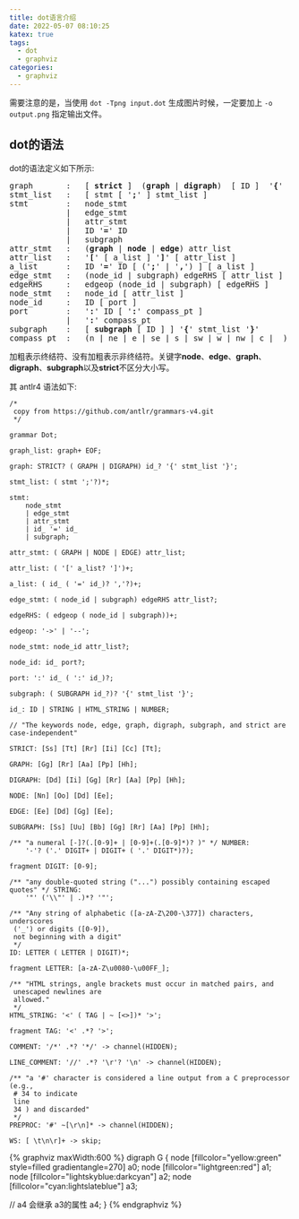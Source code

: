 ```yaml
---
title: dot语言介绍
date: 2022-05-07 08:10:25
katex: true
tags:
  - dot
  - graphviz
categories:
  - graphviz
---
```

需要注意的是，当使用 `dot -Tpng input.dot` 生成图片时候，一定要加上 `-o output.png` 指定输出文件。
## dot的语法
dot的语法定义如下所示:
<pre>
graph	    :	[ <b>strict</b> ]  (<b>graph</b> | <b>digraph</b>)  [ ID ]  '<b>{</b>'  stmt_list  '<b>}</b>'  
stmt_list   :	[ stmt [ '<b>;</b>' ] stmt_list ]
stmt	    :	node_stmt
            |	edge_stmt
            |  	attr_stmt
            |	ID '<b>=</b>' ID
            |	subgraph
attr_stmt   :	(<b>graph</b> | <b>node</b> | <b>edge</b>) attr_list
attr_list   :	'<b>[</b>' [ a_list ] '<b>]</b>' [ attr_list ]
a_list	    :	ID '<b>=</b>' ID [ ('<b>;</b>' | '<b>,</b>') ] [ a_list ]
edge_stmt   :	(node_id | subgraph) edgeRHS [ attr_list ]
edgeRHS     :	edgeop (node_id | subgraph) [ edgeRHS ]
node_stmt   :	node_id [ attr_list ]
node_id     :	ID [ port ]
port        :	'<b>:</b>' ID [ '<b>:</b>' compass_pt ]
            |	'<b>:</b>' compass_pt
subgraph    :	[ <b>subgraph</b> [ ID ] ] '<b>{</b>' stmt_list '<b>}</b>'
compass_pt  :	(n | ne | e | se | s | sw | w | nw | c | _)
</pre>
加粗表示终结符、没有加粗表示非终结符。关键字**node**、**edge**、**graph**、**digraph**、**subgraph**以及**strict**不区分大小写。

其 antlr4 语法如下:

```antlr4
/*
 copy from https://github.com/antlr/grammars-v4.git
 */

grammar Dot;

graph_list: graph+ EOF;

graph: STRICT? ( GRAPH | DIGRAPH) id_? '{' stmt_list '}';

stmt_list: ( stmt ';'?)*;

stmt:
	node_stmt
	| edge_stmt
	| attr_stmt
	| id_ '=' id_
	| subgraph;

attr_stmt: ( GRAPH | NODE | EDGE) attr_list;

attr_list: ( '[' a_list? ']')+;

a_list: ( id_ ( '=' id_)? ','?)+;

edge_stmt: ( node_id | subgraph) edgeRHS attr_list?;

edgeRHS: ( edgeop ( node_id | subgraph))+;

edgeop: '->' | '--';

node_stmt: node_id attr_list?;

node_id: id_ port?;

port: ':' id_ ( ':' id_)?;

subgraph: ( SUBGRAPH id_?)? '{' stmt_list '}';

id_: ID | STRING | HTML_STRING | NUMBER;

// "The keywords node, edge, graph, digraph, subgraph, and strict are case-independent"

STRICT: [Ss] [Tt] [Rr] [Ii] [Cc] [Tt];

GRAPH: [Gg] [Rr] [Aa] [Pp] [Hh];

DIGRAPH: [Dd] [Ii] [Gg] [Rr] [Aa] [Pp] [Hh];

NODE: [Nn] [Oo] [Dd] [Ee];

EDGE: [Ee] [Dd] [Gg] [Ee];

SUBGRAPH: [Ss] [Uu] [Bb] [Gg] [Rr] [Aa] [Pp] [Hh];

/** "a numeral [-]?(.[0-9]+ | [0-9]+(.[0-9]*)? )" */ NUMBER:
	'-'? ('.' DIGIT+ | DIGIT+ ( '.' DIGIT*)?);

fragment DIGIT: [0-9];

/** "any double-quoted string ("...") possibly containing escaped quotes" */ STRING:
	'"' ('\\"' | .)*? '"';

/** "Any string of alphabetic ([a-zA-Z\200-\377]) characters, underscores
 ('_') or digits ([0-9]),
 not beginning with a digit"
 */
ID: LETTER ( LETTER | DIGIT)*;

fragment LETTER: [a-zA-Z\u0080-\u00FF_];

/** "HTML strings, angle brackets must occur in matched pairs, and
 unescaped newlines are
 allowed."
 */
HTML_STRING: '<' ( TAG | ~ [<>])* '>';

fragment TAG: '<' .*? '>';

COMMENT: '/*' .*? '*/' -> channel(HIDDEN);

LINE_COMMENT: '//' .*? '\r'? '\n' -> channel(HIDDEN);

/** "a '#' character is considered a line output from a C preprocessor (e.g.,
 # 34 to indicate
 line
 34 ) and discarded"
 */
PREPROC: '#' ~[\r\n]* -> channel(HIDDEN);

WS: [ \t\n\r]+ -> skip;
```

{% graphviz maxWidth:600 %}
digraph G {
	node [fillcolor="yellow:green" style=filled gradientangle=270] a0;
  node [fillcolor="lightgreen:red"] a1;
  node [fillcolor="lightskyblue:darkcyan"] a2;
  node [fillcolor="cyan:lightslateblue"] a3;

  // a4 会继承 a3的属性
  a4;
}
{% endgraphviz %}


